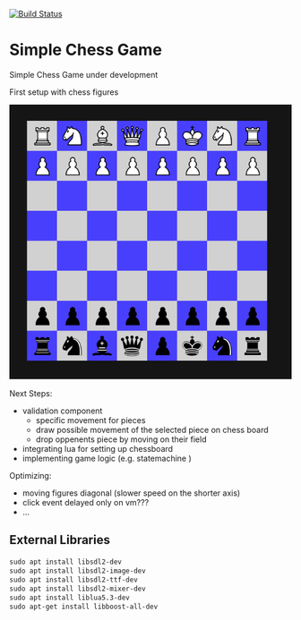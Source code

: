 
[![Build Status](https://dev.azure.com/thomassedlmair/SimpleChess/_apis/build/status/ThoSe1990.SimpleChess?branchName=master)](https://dev.azure.com/thomassedlmair/SimpleChess/_build/latest?definitionId=3&branchName=master)


# Simple Chess Game 

Simple Chess Game under development
  
First setup with chess figures 

![first setup](./screenshots/first_setup.PNG)


Next Steps:
- validation component
    - specific movement for pieces
    - draw possible movement of the selected piece on chess board 
    - drop oppenents piece by moving on their field
- integrating lua for setting up chessboard
- implementing game logic (e.g. statemachine )

Optimizing:
- moving figures diagonal (slower speed on the shorter axis)
- click event delayed only on vm???
- ... 

## External Libraries

````
sudo apt install libsdl2-dev
sudo apt install libsdl2-image-dev
sudo apt install libsdl2-ttf-dev
sudo apt install libsdl2-mixer-dev
sudo apt install liblua5.3-dev
sudo apt-get install libboost-all-dev
````